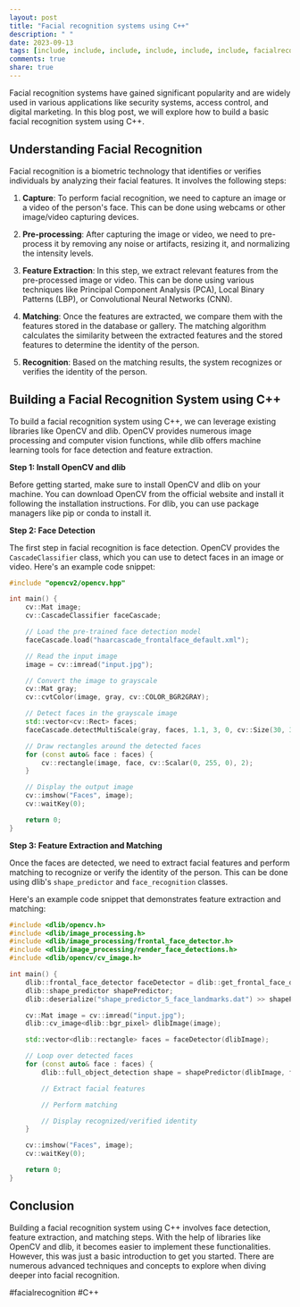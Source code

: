 ```yaml
---
layout: post
title: "Facial recognition systems using C++"
description: " "
date: 2023-09-13
tags: [include, include, include, include, include, include, facialrecognition]
comments: true
share: true
---
```


Facial recognition systems have gained significant popularity and are widely used in various applications like security systems, access control, and digital marketing. In this blog post, we will explore how to build a basic facial recognition system using C++.

## Understanding Facial Recognition

Facial recognition is a biometric technology that identifies or verifies individuals by analyzing their facial features. It involves the following steps:

1. **Capture**: To perform facial recognition, we need to capture an image or a video of the person's face. This can be done using webcams or other image/video capturing devices.

2. **Pre-processing**: After capturing the image or video, we need to pre-process it by removing any noise or artifacts, resizing it, and normalizing the intensity levels.

3. **Feature Extraction**: In this step, we extract relevant features from the pre-processed image or video. This can be done using various techniques like Principal Component Analysis (PCA), Local Binary Patterns (LBP), or Convolutional Neural Networks (CNN).

4. **Matching**: Once the features are extracted, we compare them with the features stored in the database or gallery. The matching algorithm calculates the similarity between the extracted features and the stored features to determine the identity of the person.

5. **Recognition**: Based on the matching results, the system recognizes or verifies the identity of the person.

## Building a Facial Recognition System using C++

To build a facial recognition system using C++, we can leverage existing libraries like OpenCV and dlib. OpenCV provides numerous image processing and computer vision functions, while dlib offers machine learning tools for face detection and feature extraction.

**Step 1: Install OpenCV and dlib**

Before getting started, make sure to install OpenCV and dlib on your machine. You can download OpenCV from the official website and install it following the installation instructions. For dlib, you can use package managers like pip or conda to install it.

**Step 2: Face Detection**

The first step in facial recognition is face detection. OpenCV provides the `CascadeClassifier` class, which you can use to detect faces in an image or video. Here's an example code snippet:

```cpp
#include "opencv2/opencv.hpp"

int main() {
    cv::Mat image;
    cv::CascadeClassifier faceCascade;

    // Load the pre-trained face detection model
    faceCascade.load("haarcascade_frontalface_default.xml");

    // Read the input image
    image = cv::imread("input.jpg");

    // Convert the image to grayscale
    cv::Mat gray;
    cv::cvtColor(image, gray, cv::COLOR_BGR2GRAY);

    // Detect faces in the grayscale image
    std::vector<cv::Rect> faces;
    faceCascade.detectMultiScale(gray, faces, 1.1, 3, 0, cv::Size(30, 30));

    // Draw rectangles around the detected faces
    for (const auto& face : faces) {
        cv::rectangle(image, face, cv::Scalar(0, 255, 0), 2);
    }

    // Display the output image
    cv::imshow("Faces", image);
    cv::waitKey(0);

    return 0;
}
```

**Step 3: Feature Extraction and Matching**

Once the faces are detected, we need to extract facial features and perform matching to recognize or verify the identity of the person. This can be done using dlib's `shape_predictor` and `face_recognition` classes.

Here's an example code snippet that demonstrates feature extraction and matching:

```cpp
#include <dlib/opencv.h>
#include <dlib/image_processing.h>
#include <dlib/image_processing/frontal_face_detector.h>
#include <dlib/image_processing/render_face_detections.h>
#include <dlib/opencv/cv_image.h>

int main() {
    dlib::frontal_face_detector faceDetector = dlib::get_frontal_face_detector();
    dlib::shape_predictor shapePredictor;
    dlib::deserialize("shape_predictor_5_face_landmarks.dat") >> shapePredictor;

    cv::Mat image = cv::imread("input.jpg");
    dlib::cv_image<dlib::bgr_pixel> dlibImage(image);

    std::vector<dlib::rectangle> faces = faceDetector(dlibImage);

    // Loop over detected faces
    for (const auto& face : faces) {
        dlib::full_object_detection shape = shapePredictor(dlibImage, face);

        // Extract facial features

        // Perform matching

        // Display recognized/verified identity
    }

    cv::imshow("Faces", image);
    cv::waitKey(0);

    return 0;
}
```

## Conclusion

Building a facial recognition system using C++ involves face detection, feature extraction, and matching steps. With the help of libraries like OpenCV and dlib, it becomes easier to implement these functionalities. However, this was just a basic introduction to get you started. There are numerous advanced techniques and concepts to explore when diving deeper into facial recognition.

#facialrecognition #C++